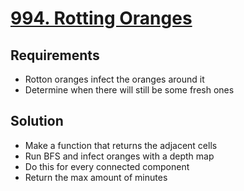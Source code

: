 # [994. Rotting Oranges](https://leetcode.com/problems/rotting-oranges/)

## Requirements

- Rotton oranges infect the oranges around it
- Determine when there will still be some fresh ones

## Solution

- Make a function that returns the adjacent cells
- Run BFS and infect oranges with a depth map
- Do this for every connected component
- Return the max amount of minutes
